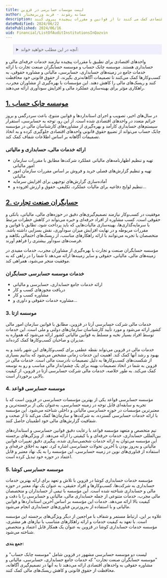 ```yaml
---
title: لیست موسسات حسابرسی در قزوین
author: سمانه رشوند - فربد وزیرمختار
description: موسسات حسابرسی در قزوین، با ارائه خدمات تخصصی در زمینه های حسابداری، حسابرسی، مالیات و مشاوره حقوقی، به شرکت ها و واحدهای اقتصادی کمک می کنند تا از قوانین و مقررات پیچیده پیروی کنند
dateModified: 2024/06/22
datePublished: 2024/06/16
uid: Financial/ListOfAuditInstitutionsInQazvin
---
```


<blockquote style="background-color:#eeeefc; padding:0.5rem">
<details>
  <summary>آنچه در این مطلب خواهید خواند:</summary>
    <ul>
    <li>1. موسسه چابک حساب</li>
    <ul>
    <li>ارائه خدمات مالی، حسابداری و مالیاتی</li>
    </ul>
    <li>2. حسابگران صنعت تجارت</li>
    <ul>
    <li>خدمات موسسه حسابرسی حسابگران</li>
    </ul>
    <li>3.	موسسه ازتا</li>
    <li>4.	موسسه حسابرسی قواعد</li>
    <li>5.	موسسه حسابرسی کوشا</li>
</details>
</blockquote>

واحدهای اقتصادی برای تطبیق با مقررات پیچیده نیازمند خدمات حرفه‌ای مالی و حسابداری هستند. موسسه چابک حساب و موسسه حسابگران صنعت تجارت با ارائه خدمات جامع در زمینه‌های حسابداری، حسابرسی، مالیاتی و مشاوره حقوقی، به کسب‌وکارها کمک می‌کنند تا تصمیمات آگاهانه‌تری بگیرند، از حقوق قانونی خود محافظت کنند و ریسک‌های مالی را کاهش دهند. این مؤسسات با بهره‌گیری از مشاوران مجرب، راهکاری مؤثر برای بهینه‌سازی عملکرد مالی و افزایش سودآوری ارائه می‌دهند.

## <a href="https://www.hooshkar.com/Agents/ChabokHesab" target="_blank">1.	موسسه چابک حساب</a> 

در سال‌های اخیر، تصویب و اجرای استانداردها و قوانین متنوع، باعث سردرگمی و بروز جرائم متعدد در واحدهای اقتصادی شده است. از این رو، توجه به حسابرسی، استقرار سیستم‌های حسابداری کارآمد و بهره‌گیری از مشاوره‌های کارشناسان مالی در مؤسسه چابک حساب می‌تواند از تضییع حقوق قانونی واحدهای اقتصادی جلوگیری کرده و به اتخاذ تصمیمات آگاهانه بر اساس اطلاعات شفاف کمک کند.

### ارائه خدمات مالی، حسابداری و مالیاتی
- تهیه و تنظیم اظهارنامه‌های مالیاتی عملکرد شرکت‌ها مطابق با مقررات سازمان امور مالیاتی
- تهیه و تنظیم گزارش‌های فصلی خرید و فروش بر اساس مقررات سازمان امور مالیاتی
- آماده‌سازی گزارش‌های توجیهی برای افزایش سرمایه
- تنظیم لوایح دفاعیه برای مالیات عملکرد، تکلیفی، حقوق و ارزش افزوده و... 

## <a href="https://www.hooshkar.com/Agents/Hesabgaran" target="_blank">2.	حسابگران صنعت تجارت</a>

موفقیت در کسب‌وکار نیازمند تصمیم‌گیری‌های دقیق در حوزه‌های مالی، مالیاتی، بانکی و حقوقی است.
کسب مشاوره از افراد حرفه‌ای و خبره می‌تواند در کاهش خطرات مرتبط با سرمایه‌گذاری‌ها، بهینه‌سازی مالیات‌هایی که باید پرداخت شود، تطابق با قوانین و مقررات مربوطه و در نهایت افزایش میزان سودآوری، نقش بسزایی داشته باشد. متخصصان با تجربه می‌توانند با ارائه راهکارهای مناسب، از ریسک‌های احتمالی بکاهند و فرصت‌های سودآور بیشتری را فراهم آورند.

مؤسسه حسابگران صنعت و تجارت با بهره‌گیری از مشاوران مجرب، خدمات مفیدی در زمینه‌های مالی، مالیاتی، حقوقی و سایر زمینه‌ها ارائه می‌دهد تا شما را در راهی که به موفقیت منجر می‌شود، همراهی کند.

### خدمات موسسه حسابرسی حسابگران

- ارائه خدمات جامع حسابداری، حسابرسی و مالیاتی
-	دریافت مجوزهای کسب و کار
-	مشاوره کسب و کار
-	مشاوره خدمات حقوقی و داوری و...

### 3.	موسسه ازتا

خدمات مالی شرکت حسابرسی اَزتا در قزوین، مطابق با قوانین سازمان امور مالی کشور ارائه می‌شود و مورد تأیید کارشناسان سازمان‌های دولتی و ملی است. این خدمات توسط افراد بسیار نخبه و مسلط به قوانین مالیاتی کشور ارائه می‌شود که همواره به مدیران و صاحبان کسب‌وکارها کمک کرده‌اند.

خدمات مالی در قزوین می‌تواند نقطه عطفی برای کسب‌وکارهای این شهر باشد و به بهبود و رشد آنها کمک کند. اهمیت این خدمات زمانی مشخص می‌شود که بدانیم بسیاری از شکست‌های کسب‌وکارها به دلیل تصمیمات نادرست مالی است. خدمات مالی در قزوین به شما در اتخاذ تصمیمات بهینه برای یک چشم‌انداز مالی مناسب و رو به توسعه کمک می‌کند. به طور خلاصه، خدمات مالی شرکت حسابرسی اَزتا در قزوین، از کیفیت بالایی برخوردار است.

### 4.	موسسه حسابرسی قواعد

مؤسسه حسابرسی قواعد یکی از بهترین مؤسسات حسابرسی در قزوین است که با تجربه و سابقه‌ای قابل توجه در زمینه حسابرسی، به‌عنوان یکی از برجسته‌ترین و معتبرترین مؤسسات در حوزه حسابرسی مالیاتی و داخلی شناخته می‌شود. این مؤسسه با ارائه خدمات حسابرسی گسترده، به شرکت‌ها و سازمان‌ها کمک می‌کند تا از صحت و شفافیت گزارش‌های مالی خود اطمینان حاصل کنند. 

تیم متخصص و متعهد مؤسسه قواعد با رعایت دقیق قوانین حسابرسی و استانداردهای بین‌المللی حسابداری، خدمات حرفه‌ای و با کیفیتی را ارائه می‌دهد. از ویژگی‌های برجسته این مؤسسه می‌توان به ارائه خدمات شخصی‌سازی شده، پیگیری دقیق تغییرات قوانین مالیاتی و به‌روز بودن با آخرین تحولات حسابرسی اشاره کرد. تعهد به اخلاق حرفه‌ای و استفاده از فناوری‌های نوین در زمینه حسابرسی، این مؤسسه را به یک نهاد معتبر و قابل اعتماد در حوزه خود تبدیل کرده است.

### 5.	موسسه حسابرسی کوشا

مؤسسه خدمات حسابداری کوشا در قزوین با تلاش و تعهد برای ارائه بهترین خدمات حسابداری به شرکت‌ها، کسب‌وکارها و افراد حقیقی، به عنوان یک نهاد معتبر در حوزه مالی و حسابداری شناخته شده است. این مؤسسه با تیمی از حسابداران و متخصصان مالی مجرب، خدمات متنوعی از جمله حسابداری مالی، مالیاتی و حسابرسی را با دقت و کیفیت بالا ارائه می‌دهد. خدمات این مؤسسه بر اساس آخرین استانداردها و قوانین مالیاتی و با استفاده از به‌روزترین فناوری‌های حسابداری انجام می‌شود.

علاوه بر این، ارتباط مستمر و شفاف با مراجعین از دیگر ویژگی‌های برجسته این مؤسسه است. با تعهد به کیفیت خدمات و ارائه راهکارهای متناسب با نیازهای هر مشتری، مؤسسه خدمات حسابداری کوشا در قزوین به عنوان یک همکار قابل اعتماد و متخصص شناخته می‌شود.

#### جمع بندی: 

لیست دو موسسه حسابرسی مشهور در قزوین شامل "موسسه چابک حساب" و "موسسه حسابگران صنعت تجارت" که خدمات جامع حسابداری، حسابرسی، مالیاتی و مشاوره حقوقی به واحدهای اقتصادی ارائه می‌دهند تا به آنها در تصمیم‌گیری آگاهانه، محافظت از حقوق قانونی و کاهش ریسک‌های مالی کمک کنند.
